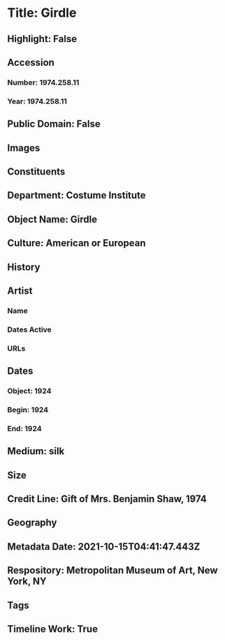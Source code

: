 # Title: Girdle
## Highlight: False
## Accession
### Number: 1974.258.11
### Year: 1974.258.11
## Public Domain: False
## Images
## Constituents
## Department: Costume Institute
## Object Name: Girdle
## Culture: American or European
## History
## Artist
### Name
### Dates Active
### URLs
## Dates
### Object: 1924
### Begin: 1924
### End: 1924
## Medium: silk
## Size
## Credit Line: Gift of Mrs. Benjamin Shaw, 1974
## Geography
## Metadata Date: 2021-10-15T04:41:47.443Z
## Respository: Metropolitan Museum of Art, New York, NY
## Tags
## Timeline Work: True